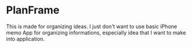 # PlanFrame

This is made for organizing ideas.
I just don't want to use basic iPhone memo App for organizing informations, especially idea that I want to make into application.
